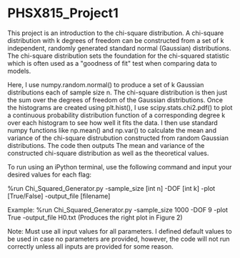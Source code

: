 # PHSX815_Project1

This project is an introduction to the chi-square distribution. A chi-square distribution with k degrees of freedom can be constructed from a set of k independent, randomly generated standard normal (Gaussian) distributions. The chi-square distribution sets the foundation for the chi-squared statistic which is often used as a "goodness of fit" test when comparing data to models. 

Here, I use numpy.random.normal() to produce a set of k Gaussian distributions each of sample size n. The chi-square distribution is then just the sum over the degrees of freedom of the Gaussian distributions. Once the histograms are created using plt.hist(), I use scipy.stats.chi2.pdf() to plot a continuous probability distribution function of a corresponding degree k over each histogram to see how well it fits the data. I then use standard numpy functions like np.mean() and np.var() to calculate the mean and variance of the chi-square distrubution constructed from random Gaussian distributions. The code then outputs The mean and variance of the constructed chi-square distribution as well as the theoretical values.

To run using an iPython terminal, use the following command and input your desired values for each flag:

%run Chi_Squared_Generator.py -sample_size [int n] -DOF [int k] -plot [True/False] -output_file [filename]

Example: %run Chi_Squared_Generator.py -sample_size 1000 -DOF 9 -plot True -output_file H0.txt (Produces the right plot in Figure 2)

Note: Must use all input values for all parameters. I defined default values to be used in case no parameters are provided, however, the code will not run correctly unless all inputs are provided for some reason.
